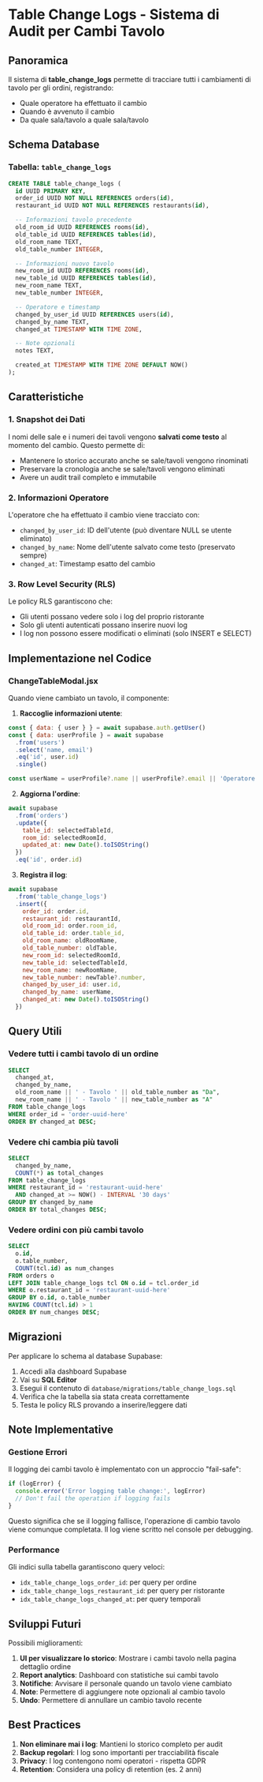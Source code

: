 # Table Change Logs - Sistema di Audit per Cambi Tavolo

## Panoramica

Il sistema di **table_change_logs** permette di tracciare tutti i cambiamenti di tavolo per gli ordini, registrando:
- Quale operatore ha effettuato il cambio
- Quando è avvenuto il cambio
- Da quale sala/tavolo a quale sala/tavolo

## Schema Database

### Tabella: `table_change_logs`

```sql
CREATE TABLE table_change_logs (
  id UUID PRIMARY KEY,
  order_id UUID NOT NULL REFERENCES orders(id),
  restaurant_id UUID NOT NULL REFERENCES restaurants(id),

  -- Informazioni tavolo precedente
  old_room_id UUID REFERENCES rooms(id),
  old_table_id UUID REFERENCES tables(id),
  old_room_name TEXT,
  old_table_number INTEGER,

  -- Informazioni nuovo tavolo
  new_room_id UUID REFERENCES rooms(id),
  new_table_id UUID REFERENCES tables(id),
  new_room_name TEXT,
  new_table_number INTEGER,

  -- Operatore e timestamp
  changed_by_user_id UUID REFERENCES users(id),
  changed_by_name TEXT,
  changed_at TIMESTAMP WITH TIME ZONE,

  -- Note opzionali
  notes TEXT,

  created_at TIMESTAMP WITH TIME ZONE DEFAULT NOW()
);
```

## Caratteristiche

### 1. Snapshot dei Dati
I nomi delle sale e i numeri dei tavoli vengono **salvati come testo** al momento del cambio. Questo permette di:
- Mantenere lo storico accurato anche se sale/tavoli vengono rinominati
- Preservare la cronologia anche se sale/tavoli vengono eliminati
- Avere un audit trail completo e immutabile

### 2. Informazioni Operatore
L'operatore che ha effettuato il cambio viene tracciato con:
- `changed_by_user_id`: ID dell'utente (può diventare NULL se utente eliminato)
- `changed_by_name`: Nome dell'utente salvato come testo (preservato sempre)
- `changed_at`: Timestamp esatto del cambio

### 3. Row Level Security (RLS)
Le policy RLS garantiscono che:
- Gli utenti possano vedere solo i log del proprio ristorante
- Solo gli utenti autenticati possano inserire nuovi log
- I log non possono essere modificati o eliminati (solo INSERT e SELECT)

## Implementazione nel Codice

### ChangeTableModal.jsx

Quando viene cambiato un tavolo, il componente:

1. **Raccoglie informazioni utente**:
```javascript
const { data: { user } } = await supabase.auth.getUser()
const { data: userProfile } = await supabase
  .from('users')
  .select('name, email')
  .eq('id', user.id)
  .single()

const userName = userProfile?.name || userProfile?.email || 'Operatore'
```

2. **Aggiorna l'ordine**:
```javascript
await supabase
  .from('orders')
  .update({
    table_id: selectedTableId,
    room_id: selectedRoomId,
    updated_at: new Date().toISOString()
  })
  .eq('id', order.id)
```

3. **Registra il log**:
```javascript
await supabase
  .from('table_change_logs')
  .insert({
    order_id: order.id,
    restaurant_id: restaurantId,
    old_room_id: order.room_id,
    old_table_id: order.table_id,
    old_room_name: oldRoomName,
    old_table_number: oldTable,
    new_room_id: selectedRoomId,
    new_table_id: selectedTableId,
    new_room_name: newRoomName,
    new_table_number: newTable?.number,
    changed_by_user_id: user.id,
    changed_by_name: userName,
    changed_at: new Date().toISOString()
  })
```

## Query Utili

### Vedere tutti i cambi tavolo di un ordine
```sql
SELECT
  changed_at,
  changed_by_name,
  old_room_name || ' - Tavolo ' || old_table_number as "Da",
  new_room_name || ' - Tavolo ' || new_table_number as "A"
FROM table_change_logs
WHERE order_id = 'order-uuid-here'
ORDER BY changed_at DESC;
```

### Vedere chi cambia più tavoli
```sql
SELECT
  changed_by_name,
  COUNT(*) as total_changes
FROM table_change_logs
WHERE restaurant_id = 'restaurant-uuid-here'
  AND changed_at >= NOW() - INTERVAL '30 days'
GROUP BY changed_by_name
ORDER BY total_changes DESC;
```

### Vedere ordini con più cambi tavolo
```sql
SELECT
  o.id,
  o.table_number,
  COUNT(tcl.id) as num_changes
FROM orders o
LEFT JOIN table_change_logs tcl ON o.id = tcl.order_id
WHERE o.restaurant_id = 'restaurant-uuid-here'
GROUP BY o.id, o.table_number
HAVING COUNT(tcl.id) > 1
ORDER BY num_changes DESC;
```

## Migrazioni

Per applicare lo schema al database Supabase:

1. Accedi alla dashboard Supabase
2. Vai su **SQL Editor**
3. Esegui il contenuto di `database/migrations/table_change_logs.sql`
4. Verifica che la tabella sia stata creata correttamente
5. Testa le policy RLS provando a inserire/leggere dati

## Note Implementative

### Gestione Errori
Il logging dei cambi tavolo è implementato con un approccio "fail-safe":
```javascript
if (logError) {
  console.error('Error logging table change:', logError)
  // Don't fail the operation if logging fails
}
```

Questo significa che se il logging fallisce, l'operazione di cambio tavolo viene comunque completata. Il log viene scritto nel console per debugging.

### Performance
Gli indici sulla tabella garantiscono query veloci:
- `idx_table_change_logs_order_id`: per query per ordine
- `idx_table_change_logs_restaurant_id`: per query per ristorante
- `idx_table_change_logs_changed_at`: per query temporali

## Sviluppi Futuri

Possibili miglioramenti:
1. **UI per visualizzare lo storico**: Mostrare i cambi tavolo nella pagina dettaglio ordine
2. **Report analytics**: Dashboard con statistiche sui cambi tavolo
3. **Notifiche**: Avvisare il personale quando un tavolo viene cambiato
4. **Note**: Permettere di aggiungere note opzionali al cambio tavolo
5. **Undo**: Permettere di annullare un cambio tavolo recente

## Best Practices

1. **Non eliminare mai i log**: Mantieni lo storico completo per audit
2. **Backup regolari**: I log sono importanti per tracciabilità fiscale
3. **Privacy**: I log contengono nomi operatori - rispetta GDPR
4. **Retention**: Considera una policy di retention (es. 2 anni)

